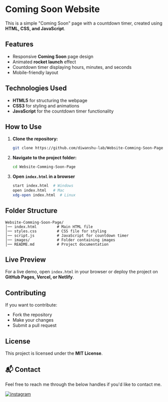 # Coming Soon Website

This is a simple "Coming Soon" page with a countdown timer, created using **HTML, CSS, and JavaScript**.

## Features

- Responsive **Coming Soon** page design
- Animated **rocket launch** effect
- Countdown timer displaying hours, minutes, and seconds
- Mobile-friendly layout

## Technologies Used

- **HTML5** for structuring the webpage
- **CSS3** for styling and animations
- **JavaScript** for the countdown timer functionality

## How to Use

1. **Clone the repository:**
   ```bash
   git clone https://github.com/diwanshu-lab/Website-Comming-Soon-Page.git
   ```
2. **Navigate to the project folder:**
   ```bash
   cd Website-Comming-Soon-Page
   ```
3. **Open ****************************`index.html`**************************** in a browser**
   ```bash
   start index.html  # Windows
   open index.html   # Mac
   xdg-open index.html  # Linux
   ```

## Folder Structure

```
Website-Comming-Soon-Page/
│── index.html         # Main HTML file
│── styles.css         # CSS file for styling
│── script.js          # JavaScript for countdown timer
│── images/            # Folder containing images
│── README.md          # Project documentation
```

## Live Preview

For a live demo, open `index.html` in your browser or deploy the project on **GitHub Pages, Vercel, or Netlify**.

## Contributing

If you want to contribute:

- Fork the repository
- Make your changes
- Submit a pull request

## License

This project is licensed under the **MIT License**.

<h2>📬 Contact</h2>

Feel free to reach me through the below handles if you'd like to contact me.

[![instagram](https://img.shields.io/badge/Instagram-E4405F?style=for-the-badge&logo=instagram&logoColor=white)](https://www.instagram.com/connect_with_diwan)


